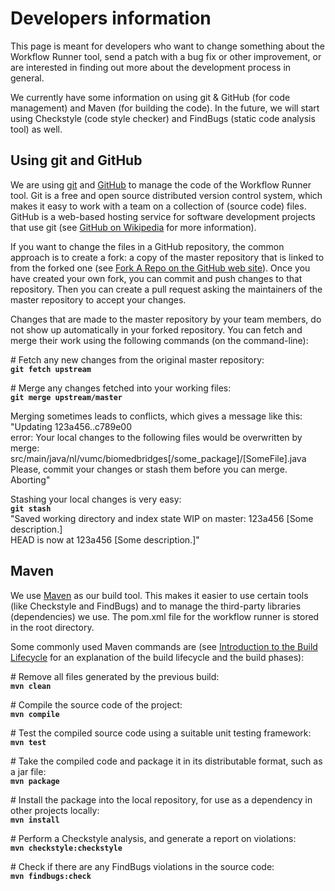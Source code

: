 Developers information
======================

This page is meant for developers who want to change something about the Workflow Runner tool, send a patch with a bug fix or other improvement, or are interested in finding out more about the development process in general.

We currently have some information on using git & GitHub (for code management) and Maven (for building the code). In the future, we will start using Checkstyle (code style checker) and FindBugs (static code analysis tool) as well.


Using git and GitHub
--------------------

We are using [git](http://git-scm.com/) and [GitHub](https://github.com/) to manage the code of the Workflow Runner tool. Git is a free and open source distributed version control system, which makes it easy to work with a team on a collection of (source code) files. GitHub is a web-based hosting service for software development projects that use git (see [GitHub on Wikipedia](http://en.wikipedia.org/wiki/GitHub) for more information).

If you want to change the files in a GitHub repository, the common approach is to create a fork: a copy of the master repository that is linked to from the forked one (see [Fork A Repo on the GitHub web site](https://help.github.com/articles/fork-a-repo)). Once you have created your own fork, you can commit and push changes to that repository. Then you can create a pull request asking the maintainers of the master repository to accept your changes.

Changes that are made to the master repository by your team members, do not show up automatically in your forked repository. You can fetch and merge their work using the following commands (on the command-line):

\# Fetch any new changes from the original master repository:<br/>
**`git fetch upstream`**

\# Merge any changes fetched into your working files:<br/>
**`git merge upstream/master`**

Merging sometimes leads to conflicts, which gives a message like this:<br/>
"Updating 123a456..c789e00<br/>
error: Your local changes to the following files would be overwritten by merge:<br/>
        src/main/java/nl/vumc/biomedbridges[/some_package]/[SomeFile].java<br/>
Please, commit your changes or stash them before you can merge.<br/>
Aborting"

Stashing your local changes is very easy:<br/>
**`git stash`**<br/>
"Saved working directory and index state WIP on master: 123a456 [Some description.]<br/>
HEAD is now at 123a456 [Some description.]"


Maven
-----

We use [Maven](http://maven.apache.org/) as our build tool. This makes it easier to use certain tools (like Checkstyle and FindBugs) and to manage the third-party libraries (dependencies) we use. The pom.xml file for the workflow runner is stored in the root directory.

Some commonly used Maven commands are (see [Introduction to the Build Lifecycle](http://maven.apache.org/guides/introduction/introduction-to-the-lifecycle.html) for an explanation of the build lifecycle and the build phases):

\# Remove all files generated by the previous build:<br/>
**`mvn clean`**

\# Compile the source code of the project:<br/>
**`mvn compile`**

\# Test the compiled source code using a suitable unit testing framework:<br/>
**`mvn test`**

\# Take the compiled code and package it in its distributable format, such as a jar file:<br/>
**`mvn package`**

\# Install the package into the local repository, for use as a dependency in other projects locally:<br/>
**`mvn install`**

\# Perform a Checkstyle analysis, and generate a report on violations:<br/>
**`mvn checkstyle:checkstyle`**

\# Check if there are any FindBugs violations in the source code:<br/>
**`mvn findbugs:check`**
